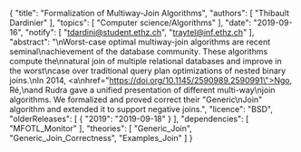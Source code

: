 {
    "title": "Formalization of Multiway-Join Algorithms",
    "authors": [
        "Thibault Dardinier"
    ],
    "topics": [
        "Computer science/Algorithms"
    ],
    "date": "2019-09-16",
    "notify": [
        "tdardini@student.ethz.ch",
        "traytel@inf.ethz.ch"
    ],
    "abstract": "\nWorst-case optimal multiway-join algorithms are recent seminal\nachievement of the database community. These algorithms compute the\nnatural join of multiple relational databases and improve in the worst\ncase over traditional query plan optimizations of nested binary joins.\nIn 2014, <a\nhref=\"https://doi.org/10.1145/2590989.2590991\">Ngo, Ré,\nand Rudra</a> gave a unified presentation of different multi-way\njoin algorithms. We formalized and proved correct their \"Generic\nJoin\" algorithm and extended it to support negative joins.",
    "licence": "BSD",
    "olderReleases": [
        {
            "2019": "2019-09-18"
        }
    ],
    "dependencies": [
        "MFOTL_Monitor"
    ],
    "theories": [
        "Generic_Join",
        "Generic_Join_Correctness",
        "Examples_Join"
    ]
}